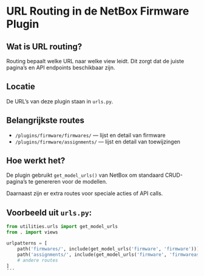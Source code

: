 # URL Routing in de NetBox Firmware Plugin

## Wat is URL routing?

Routing bepaalt welke URL naar welke view leidt. Dit zorgt dat de juiste pagina’s en API endpoints beschikbaar zijn.

## Locatie

De URL’s van deze plugin staan in `urls.py`.

## Belangrijkste routes

- `/plugins/firmware/firmwares/` — lijst en detail van firmware
- `/plugins/firmware/assignments/` — lijst en detail van toewijzingen

## Hoe werkt het?

De plugin gebruikt `get_model_urls()` van NetBox om standaard CRUD-pagina’s te genereren voor de modellen.

Daarnaast zijn er extra routes voor speciale acties of API calls.

## Voorbeeld uit `urls.py`:

```python
from utilities.urls import get_model_urls
from . import views

urlpatterns = [
    path('firmwares/', include(get_model_urls('firmware', 'firmware'))),
    path('assignments/', include(get_model_urls('firmware', 'firmwareassignment'))),
    # andere routes
]
´´´
